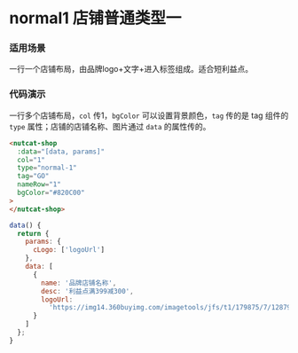 # normal1 店铺普通类型一

### 适用场景

一行一个店铺布局，由品牌logo+文字+进入标签组成。适合短利益点。

### 代码演示

一行多个店铺布局，`col` 传1，`bgColor` 可以设置背景颜色，`tag` 传的是 tag 组件的 `type` 属性；店铺的店铺名称、图片通过 `data` 的属性传的。



```html
<nutcat-shop
  :data="[data, params]" 
  col="1" 
  type="normal-1" 
  tag="GO"
  nameRow="1"
  bgColor="#820C00"
>
</nutcat-shop>
```

```javascript
data() {
  return {
    params: {
      cLogo: ['logoUrl']
    },
    data: [
      {
        name: '品牌店铺名称',
        desc: '利益点满399减300',
        logoUrl:
          'https://img14.360buyimg.com/imagetools/jfs/t1/179875/7/12879/6873/60e3c269E34d46a04/676b02596f2e9ceb.png'
      }
    ]
  };
}
```


